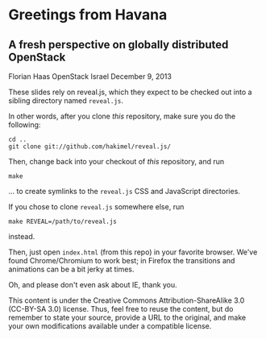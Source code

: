# Greetings from Havana
## A fresh perspective on globally distributed OpenStack

Florian Haas
OpenStack Israel
December 9, 2013

These slides rely on reveal.js, which they expect to be checked out
into a sibling directory named `reveal.js`.

In other words, after you clone _this_ repository, make sure you do
the following:

    cd ..
    git clone git://github.com/hakimel/reveal.js/

Then, change back into your checkout of _this_ repository, and run

    make

... to create symlinks to the `reveal.js` CSS and JavaScript
directories.

If you chose to clone `reveal.js` somewhere else, run

    make REVEAL=/path/to/reveal.js

instead.

Then, just open `index.html` (from this repo) in your favorite browser.
We've found Chrome/Chromium to work best; in Firefox the transitions and
animations can be a bit jerky at times.

Oh, and please don't even ask about IE, thank you.

This content is under the Creative Commons Attribution-ShareAlike 3.0
(CC-BY-SA 3.0) license. Thus, feel free to reuse the content, but do
remember to state your source, provide a URL to the original, and make
your own modifications available under a compatible license.
